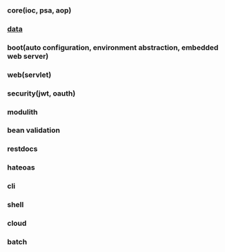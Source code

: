 ### core(ioc, psa, aop)

### [data](data/README.md)

### boot(auto configuration, environment abstraction, embedded web server)

### web(servlet)

### security(jwt, oauth)

### modulith

### bean validation

### restdocs

### hateoas

### cli

### shell

### cloud

### batch
